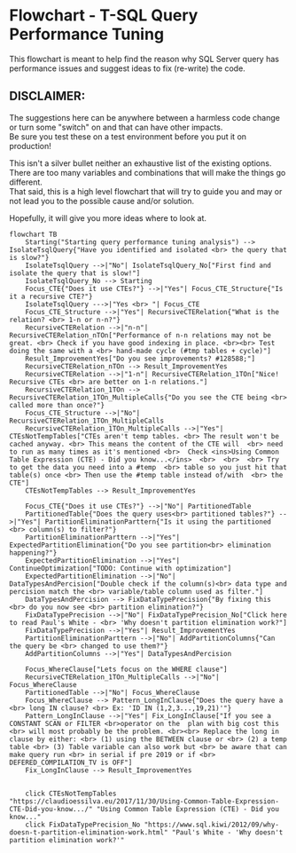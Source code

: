 # Flowchart - T-SQL Query Performance Tuning

This flowchart is meant to help find the reason why SQL Server query has performance issues and suggest ideas to fix (re-write) the code.

## DISCLAIMER: 
The suggestions here can be anywhere between a harmless code change or turn some "switch" on and that can have other impacts.  
Be sure you test these on a test environment before you put it on production!

This isn't a silver bullet neither an exhaustive list of the existing options.  
There are too many variables and combinations that will make the things go different.  
That said, this is a high level flowchart that will try to guide you and may or not lead you to the possible cause and/or solution.

Hopefully, it will give you more ideas where to look at.

```mermaid
flowchart TB
	Starting("Starting query performance tuning analysis") --> IsolateTsqlQuery{"Have you identified and isolated <br> the query that is slow?"}
	IsolateTsqlQuery -->|"No"| IsolateTsqlQuery_No["First find and isolate the query that is slow!"]
	IsolateTsqlQuery_No --> Starting
	Focus_CTE{"Does it use CTEs?"} -->|"Yes"| Focus_CTE_Structure{"Is it a recursive CTE?"}
	IsolateTsqlQuery --->|"Yes <br> "| Focus_CTE
	Focus_CTE_Structure -->|"Yes"| RecursiveCTERelation{"What is the relation? <br> 1-n or n-n?"}
	RecursiveCTERelation -->|"n-n"| RecursiveCTERelation_nTOn["Performance of n-n relations may not be great. <br> Check if you have good indexing in place. <br><br> Test doing the same with a <br> hand-made cycle (#tmp tables + cycle)"]
    Result_ImprovementYes["Do you see improvements? #128588;"]
	RecursiveCTERelation_nTOn --> Result_ImprovementYes
	RecursiveCTERelation -->|"1-n"| RecursiveCTERelation_1TOn["Nice! Recursive CTEs <br> are better on 1-n relations."]
	RecursiveCTERelation_1TOn --> RecursiveCTERelation_1TOn_MultipleCalls{"Do you see the CTE being <br> called more than once?"}
	Focus_CTE_Structure -->|"No"| RecursiveCTERelation_1TOn_MultipleCalls
	RecursiveCTERelation_1TOn_MultipleCalls -->|"Yes"| CTEsNotTempTables["CTEs aren't temp tables. <br> The result won't be cached anyway. <br> This means the content of the CTE will  <br> need to run as many times as it's mentioned <br>  Check <ins>Using Common Table Expression (CTE) - Did you know...</ins>  <br>  <br>  <br> Try to get the data you need into a #temp  <br> table so you just hit that table(s) once <br> Then use the #temp table instead of/with  <br> the CTE"]
	CTEsNotTempTables --> Result_ImprovementYes

    Focus_CTE{"Does it use CTEs?"} -->|"No"| PartitionedTable
    PartitionedTable{"Does the query uses<br> partitioned tables?"} -->|"Yes"| PartitionEliminationParttern{"Is it using the partitioned <br> column(s) to filter?"}
	PartitionEliminationParttern -->|"Yes"| ExpectedPartitionElimination{"Do you see partition<br> elimination happening?"}
	ExpectedPartitionElimination -->|"Yes"| ContinueOptimization["TODO: Continue with optimization"]
	ExpectedPartitionElimination -->|"No"| DataTypesAndPercision["Double check if the column(s)<br> data type and percision match the <br> variable/table column used as filter."]
	DataTypesAndPercision --> FixDataTypePrecision{"By fixing this <br> do you now see <br> partition elimination?"}
	FixDataTypePrecision -->|"No"| FixDataTypePrecision_No["Click here to read Paul's White - <br> 'Why doesn't partition elimination work?"]
	FixDataTypePrecision -->|"Yes"| Result_ImprovementYes
	PartitionEliminationParttern -->|"No"| AddPartitionColumns{"Can the query be <br> changed to use them?"}
	AddPartitionColumns -->|"Yes"| DataTypesAndPercision

    Focus_WhereClause["Lets focus on the WHERE clause"]
    RecursiveCTERelation_1TOn_MultipleCalls -->|"No"| Focus_WhereClause
    PartitionedTable -->|"No"| Focus_WhereClause
    Focus_WhereClause --> Pattern_LongInClause{"Does the query have a <br> long IN clause? <br> Ex: 'ID IN (1,2,3...,19,21)'"}
	Pattern_LongInClause -->|"Yes"| Fix_LongInClause["If you see a CONSTANT SCAN or FILTER <br>operator on the  plan with big cost this <br> will most probably be the problem. <br><br> Replace the long in clause by either: <br> (1) using the BETWEEN clause or <br> (2) a temp table <br> (3) Table variable can also work but <br> be aware that can make query run <br> in serial if pre 2019 or if <br> DEFERED_COMPILATION_TV is OFF"]
	Fix_LongInClause --> Result_ImprovementYes


	click CTEsNotTempTables "https://claudioessilva.eu/2017/11/30/Using-Common-Table-Expression-CTE-Did-you-know.../" "Using Common Table Expression (CTE) - Did you know..."
    click FixDataTypePrecision_No "https://www.sql.kiwi/2012/09/why-doesn-t-partition-elimination-work.html" "Paul's White - 'Why doesn't partition elimination work?'"
